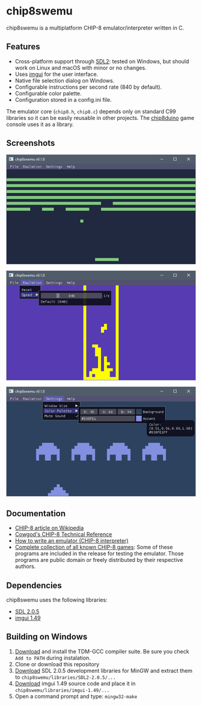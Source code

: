 # chip8swemu

chip8swemu is a multiplatform CHIP-8 emulator/interpreter written in C.

## Features

* Cross-platform support through [SDL2](http://libsdl.org): tested on Windows, but should work on Linux and macOS with minor or no changes.
* Uses [imgui](https://github.com/ocornut/imgui) for the user interface.
* Native file selection dialog on Windows.
* Configurable instructions per second rate (840 by default).
* Configurable color palette.
* Configuration stored in a config.ini file.

The emulator core (`chip8.h`, `chip8.c`) depends only on standard C99 libraries so it can be easily reusable in other projects. The [chip8duino](https://github.com/AlfonsoJLuna/chip8duino) game console uses it as a library.

## Screenshots

![breakout](/screenshots/breakout.png)

![tetris](/screenshots/tetris.png)

![invaders](/screenshots/invaders.png)

## Documentation

- [CHIP-8 article on Wikipedia](https://en.wikipedia.org/wiki/CHIP-8)
- [Cowgod's CHIP-8 Technical Reference](http://devernay.free.fr/hacks/chip8/C8TECH10.HTM)
- [How to write an emulator (CHIP-8 interpreter)](http://www.multigesture.net/articles/how-to-write-an-emulator-chip-8-interpreter/)
- [Complete collection of all known CHIP-8 games](http://www.chip8.com/?page=109): Some of these programs are included in the release for testing the emulator. Those programs are public domain or freely distributed by their respective authors.

## Dependencies

chip8swemu uses the following libraries:
- [SDL 2.0.5](http://libsdl.org)
- [imgui 1.49](https://github.com/ocornut/imgui)

## Building on Windows

1. [Download](http://tdm-gcc.tdragon.net/download) and install the TDM-GCC compiler suite. Be sure you check `Add to PATH` during instalation.
2. Clone or download this repository
3. [Download](https://www.libsdl.org/download-2.0.php) SDL 2.0.5 development libraries for MinGW and extract them to `chip8swemu/libraries/SDL2-2.0.5/...`
4. [Download](https://github.com/ocornut/imgui/releases) imgui 1.49 source code and place it in `chip8swemu/libraries/imgui-1.49/...`
6. Open a command prompt and type: `mingw32-make`

